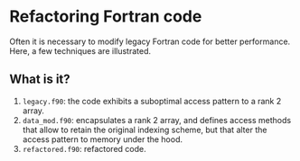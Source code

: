 Refactoring Fortran code
========================

Often it is necessary to modify legacy Fortran code for better performance.
Here, a few techniques are illustrated.

What is it?
-----------
1. `legacy.f90`: the code exhibits a suboptimal access pattern to a rank 2
   array.
2. `data_mod.f90`: encapsulates a rank 2 array, and defines access methods
   that allow to retain the original indexing scheme, but that alter the
   access pattern to memory under the hood.
3. `refactored.f90`: refactored code.

